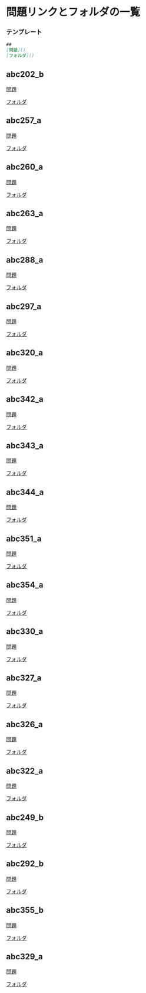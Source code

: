 
# 問題リンクとフォルダの一覧

### テンプレート
```md
##
[問題]()
[フォルダ]()
```
## abc202_b
[問題](https://atcoder.jp/contests/abc202/tasks/abc202_b)

[フォルダ](abc202_b)
## abc257_a
[問題](https://atcoder.jp/contests/abc257/tasks/abc257_a)

[フォルダ](abc257_a)
## abc260_a
[問題](https://atcoder.jp/contests/abc260/tasks/abc260_a)

[フォルダ](abc260_a)
## abc263_a
[問題](https://atcoder.jp/contests/abc263/tasks/abc263_a)

[フォルダ](abc263_a)
## abc288_a
[問題](https://atcoder.jp/contests/abc288/tasks/abc288_a)

[フォルダ](abc288_a)
## abc297_a
[問題](https://atcoder.jp/contests/abc297/tasks/abc297_a)

[フォルダ](abc297_a)
## abc320_a
[問題](https://atcoder.jp/contests/abc320/tasks/abc320_a)

[フォルダ](abc320_a)
## abc342_a
[問題](https://atcoder.jp/contests/abc342/tasks/abc342_a)

[フォルダ](abc342_a)
## abc343_a
[問題](https://atcoder.jp/contests/abc343/tasks/abc343_a)

[フォルダ](abc343_a)
## abc344_a
[問題](https://atcoder.jp/contests/abc344/tasks/abc344_a)

[フォルダ](abc344_a)
## abc351_a
[問題](https://atcoder.jp/contests/abc351/tasks/abc351_a)

[フォルダ](abc351_a)
## abc354_a
[問題](https://atcoder.jp/contests/abc354/tasks/abc354_a)

[フォルダ](abc354_a)
## abc330_a
[問題](https://atcoder.jp/contests/abc330/tasks/abc330_a)

[フォルダ](abc330_a)
## abc327_a
[問題](https://atcoder.jp/contests/abc327/tasks/abc327_a)

[フォルダ](abc327_a)
## abc326_a
[問題](https://atcoder.jp/contests/abc326/tasks/abc326_a)

[フォルダ](abc326_a)
## abc322_a
[問題](https://atcoder.jp/contests/abc322/tasks/abc322_a)

[フォルダ](abc322_a)
## abc249_b
[問題](https://atcoder.jp/contests/abc249/tasks/abc249_b)

[フォルダ](abc249_b)
## abc292_b
[問題](https://atcoder.jp/contests/abc292/tasks/abc292_b)

[フォルダ](abc292_b)
## abc355_b
[問題](https://atcoder.jp/contests/abc355/tasks/abc355_b)

[フォルダ](abc355_b)
## abc329_a
[問題](https://atcoder.jp/contests/abc329/tasks/abc329_a)

[フォルダ](abc329_a)
